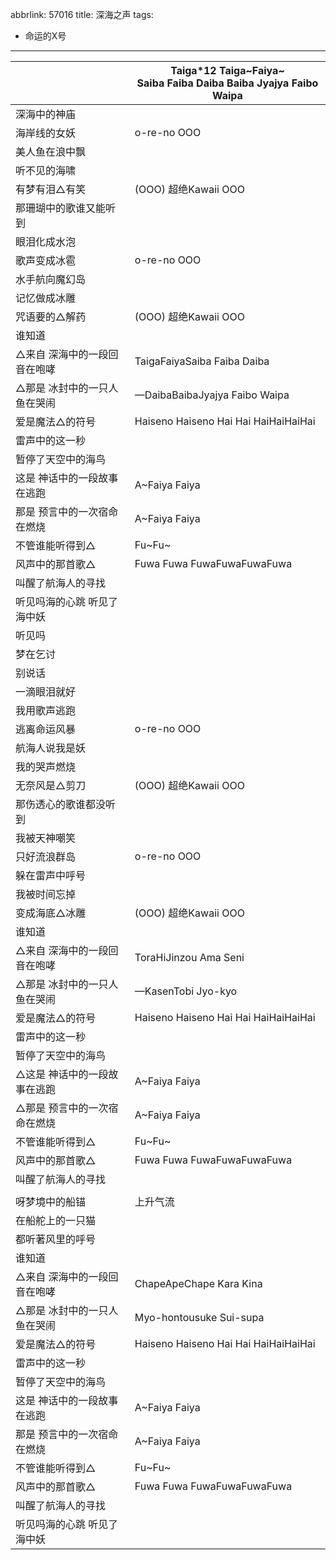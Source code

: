 abbrlink: 57016
title: 深海之声
tags:
  - 命运的X号
---
|      |Taiga*12 Taiga~Faiya~<br>Saiba Faiba Daiba Baiba Jyajya Faibo Waipa|
|--|--|
|深海中的神庙|      |
|海岸线的女妖|o-re-no OOO|
|美人鱼在浪中飘|      |
|听不见的海啸|      |
|有梦有泪△有笑|(OOO) 超绝Kawaii OOO|
|那珊瑚中的歌谁又能听到|      |
|眼泪化成水泡|      |
|歌声变成冰雹|o-re-no OOO|
|水手航向魔幻岛|      |
|记忆做成冰雕|      |
|咒语要的△解药|(OOO) 超绝Kawaii OOO|
|谁知道|      |
|△来自 深海中的一段回音在咆哮|TaigaFaiyaSaiba Faiba Daiba|
|△那是 冰封中的一只人鱼在哭闹|—DaibaBaibaJyajya Faibo Waipa|
|爱是魔法△的符号|Haiseno Haiseno Hai Hai HaiHaiHaiHai|
|雷声中的这一秒|      |
|暂停了天空中的海鸟|      |
|这是 神话中的一段故事在逃跑|A~Faiya Faiya|
|那是 预言中的一次宿命在燃烧|A~Faiya Faiya|
|不管谁能听得到△|Fu~Fu~|
|风声中的那首歌△|Fuwa Fuwa FuwaFuwaFuwaFuwa|
|叫醒了航海人的寻找|      |
|听见吗海的心跳 听见了海中妖|      |
|听见吗|      |
|梦在乞讨|      |
|别说话|      |
|一滴眼泪就好|      |
|我用歌声逃跑|      |
|逃离命运风暴|o-re-no OOO|
|航海人说我是妖|      |
|我的哭声燃烧|      |
|无奈风是△剪刀|(OOO) 超绝Kawaii OOO|
|那伤透心的歌谁都没听到|      |
|我被天神嘲笑|      |
|只好流浪群岛|o-re-no OOO|
|躲在雷声中呼号|      |
|我被时间忘掉|      |
|变成海底△冰雕|(OOO) 超绝Kawaii OOO|
|谁知道|      |
|△来自 深海中的一段回音在咆哮|ToraHiJinzou Ama Seni|
|△那是 冰封中的一只人鱼在哭闹|—KasenTobi Jyo-kyo|
|爱是魔法△的符号|Haiseno Haiseno Hai Hai HaiHaiHaiHai|
|雷声中的这一秒|      |
|暂停了天空中的海鸟|      |
|△这是 神话中的一段故事在逃跑|A~Faiya Faiya|
|△那是 预言中的一次宿命在燃烧|A~Faiya Faiya|
|不管谁能听得到△|Fu~Fu~|
|风声中的那首歌△|Fuwa Fuwa FuwaFuwaFuwaFuwa|
|叫醒了航海人的寻找|      |
|      |      |
|呀梦境中的船锚|上升气流|
|在船舵上的一只猫|      |
|都听著风里的呼号|      |
|谁知道|      |
|△来自 深海中的一段回音在咆哮|ChapeApeChape Kara Kina|
|△那是 冰封中的一只人鱼在哭闹|Myo-hontousuke Sui-supa|
|爱是魔法△的符号|Haiseno Haiseno Hai Hai HaiHaiHaiHai|
|雷声中的这一秒|      |
|暂停了天空中的海鸟|      |
|这是 神话中的一段故事在逃跑|A~Faiya Faiya|
|那是 预言中的一次宿命在燃烧|A~Faiya Faiya|
|不管谁能听得到△|Fu~Fu~|
|风声中的那首歌△|Fuwa Fuwa FuwaFuwaFuwaFuwa|
|叫醒了航海人的寻找|      |
|听见吗海的心跳 听见了海中妖|      |